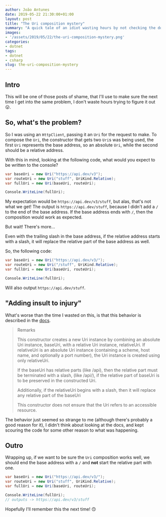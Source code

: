 ```yaml
---
author: João Antunes
date: 2019-05-22 21:30:00+01:00
layout: post
title: "The Uri composition mystery"
summary: "A quick tale of an idiot wasting hours by not checking the docs earlier."
images:
- '/assets/2019/05/22/the-uri-composition-mystery.png'
categories:
- dotnet
tags:
- dotnet
- csharp
slug: the-uri-composition-mystery
---
```


## Intro
This will be one of those posts of shame, that I'll use to make sure the next time I get into the same problem, I don't waste hours trying to figure it out 😛.

## So, what's the problem?
So I was using an `HttpClient`, passing it an `Uri` for the request to make. To compose the `Uri`, the constructor that gets two `Uri`s was being used, the first `Uri` represents the base address, so an absolute `Uri`, while the second should be a relative address.

With this in mind, looking at the following code, what would you expect to be written to the console?

```csharp
var baseUri = new Uri("https://api.dev/v3");
var routeUri = new Uri("stuff", UriKind.Relative);
var fullUri = new Uri(baseUri, routeUri);

Console.WriteLine(fullUri);
```

My expectation would be `https://api.dev/v3/stuff`, but alas, that's not what we get! The output is `https://api.dev/stuff`, because I didn't add a `/` to the end of the base address. If the base address ends with `/`, then the composition would work as expected.

But wait! There's more...

Even with the trailing slash in the base address, if the relative address starts with a slash, it will replace the relative part of the base address as well.

So, the following code:

```csharp
var baseUri = new Uri("https://api.dev/v3/");
var routeUri = new Uri("/stuff", UriKind.Relative);
var fullUri = new Uri(baseUri, routeUri);

Console.WriteLine(fullUri);
```

Will also output `https://api.dev/stuff`.

## "Adding insult to injury"
What's worse than the time I wasted on this, is that this behavior is described in the [docs](https://docs.microsoft.com/en-us/dotnet/api/system.uri.-ctor?view=netcore-2.2#System_Uri__ctor_System_Uri_System_Uri_).

> Remarks
>
> This constructor creates a new Uri instance by combining an absolute Uri instance, baseUri, with a relative Uri instance, relativeUri. If relativeUri is an absolute Uri instance (containing a scheme, host name, and optionally a port number), the Uri instance is created using only relativeUri.
> 
> If the baseUri has relative parts (like /api), then the relative part must be terminated with a slash, (like /api/), if the relative part of baseUri is to be preserved in the constructed Uri.
> 
> Additionally, if the relativeUri begins with a slash, then it will replace any relative part of the baseUri
> 
> This constructor does not ensure that the Uri refers to an accessible resource.

The behavior just seemed so strange to me (although there's probably a good reason for it), I didn't think about looking at the docs, and kept scouring the code for some other reason to what was happening.

## Outro
Wrapping up, if we want to be sure the `Uri` composition works well, we should end the base address with a `/` and **not** start the relative part with one.

```csharp
var baseUri = new Uri("https://api.dev/v3/");
var routeUri = new Uri("stuff", UriKind.Relative);
var fullUri = new Uri(baseUri, routeUri);

Console.WriteLine(fullUri);
// outputs -> https://api.dev/v3/stuff
```

Hopefully I'll remember this the next time! 🙃